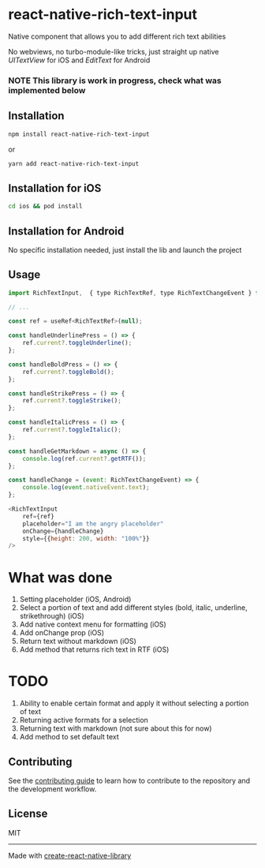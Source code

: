 # react-native-rich-text-input

Native component that allows you to add different rich text abilities

No webviews, no turbo-module-like tricks, just straight up native _UITextView_ for iOS and _EditText_ for Android

### NOTE This library is work in progress, check what was implemented below

## Installation

```sh
npm install react-native-rich-text-input
```

or

```sh
yarn add react-native-rich-text-input
```

## Installation for iOS

```sh
cd ios && pod install
```

## Installation for Android

No specific installation needed, just install the lib and launch the project

## Usage

```js
import RichTextInput,  { type RichTextRef, type RichTextChangeEvent } from 'react-native-rich-text-input';

// ...

const ref = useRef<RichTextRef>(null);

const handleUnderlinePress = () => {
    ref.current?.toggleUnderline();
};

const handleBoldPress = () => {
    ref.current?.toggleBold();
};

const handleStrikePress = () => {
    ref.current?.toggleStrike();
};

const handleItalicPress = () => {
    ref.current?.toggleItalic();
};

const handleGetMarkdown = async () => {
    console.log(ref.current?.getRTF());
};

const handleChange = (event: RichTextChangeEvent) => {
    console.log(event.nativeEvent.text);
};

<RichTextInput
    ref={ref}
    placeholder="I am the angry placeholder"
    onChange={handleChange}
    style={{height: 200, width: "100%"}}
/>
```

# What was done

1. Setting placeholder (iOS, Android)
2. Select a portion of text and add different styles (bold, italic, underline, strikethrough) (iOS)
3. Add native context menu for formatting (iOS)
4. Add onChange prop (iOS)
5. Return text without markdown (iOS)
6. Add method that returns rich text in RTF (iOS)

# TODO

1. Ability to enable certain format and apply it without selecting a portion of text
2. Returning active formats for a selection
3. Returning text with markdown (not sure about this for now)
4. Add method to set default text

## Contributing

See the [contributing guide](CONTRIBUTING.md) to learn how to contribute to the repository and the development workflow.

## License

MIT

---

Made with [create-react-native-library](https://github.com/callstack/react-native-builder-bob)

